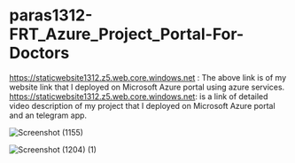 # paras1312-FRT_Azure_Project_Portal-For-Doctors
https://staticwebsite1312.z5.web.core.windows.net     : The above link is of my website link that I deployed on Microsoft Azure portal using azure services. https://staticwebsite1312.z5.web.core.windows.net: is a link of detailed video description of my project that I deployed on Microsoft Azure portal and an telegram app.


![Screenshot (1155)](https://user-images.githubusercontent.com/97779368/151846713-fc81471e-0031-4294-aa55-07d07773a724.png)


![Screenshot (1204) (1)](https://user-images.githubusercontent.com/97779368/151946378-baa7a603-9026-4def-a791-4a4b4e6c45f2.png)
